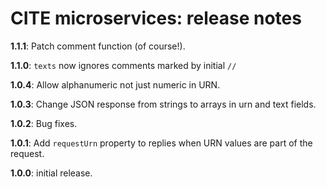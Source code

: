 # CITE microservices: release notes

**1.1.1**:  Patch comment function (of course!).

**1.1.0**:  `texts` now ignores comments marked by initial `//`

**1.0.4**:  Allow alphanumeric not just numeric in URN.

**1.0.3**:  Change JSON response from strings to arrays in urn and text fields.

**1.0.2**:  Bug fixes.

**1.0.1**:  Add `requestUrn` property to replies when URN values are part of the request.

**1.0.0**: initial release.

